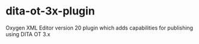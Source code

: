 # dita-ot-3x-plugin
Oxygen XML Editor version 20 plugin which adds capabilities for publishing using DITA OT 3.x
